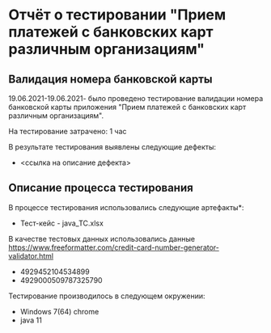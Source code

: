 # Отчёт о тестировании "Прием платежей с банковских карт различным организациям"


## Валидация номера банковской карты

19.06.2021-19.06.2021-  было проведено тестирование валидации номера банковской карты приложения "Прием платежей с банковских карт различным организациям".

На тестирование затрачено: 1 час

В результате тестирования выявлены следующие дефекты:
* <ссылка на описание дефекта>


## Описание процесса тестирования

В процессе тестирования использовались следующие артефакты*:
* Тест-кейс - java_TC.xlsx

В качестве тестовых данных использовались данные https://www.freeformatter.com/credit-card-number-generator-validator.html
* 4929452104534899
* 4929000509787325790


Тестирование производилось в следующем окружении:
* Windows 7(64) chrome 
* java 11
